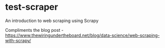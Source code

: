 # test-scraper
An introduction to web scraping using Scrapy

Compliments the blog post - https://www.thewiringundertheboard.net/blog/data-science/web-scraping-with-scrapy/
